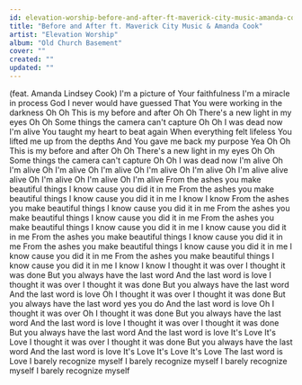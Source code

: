 ```yaml
---
id: elevation-worship-before-and-after-ft-maverick-city-music-amanda-cook
title: "Before and After ft. Maverick City Music & Amanda Cook"
artist: "Elevation Worship"
album: "Old Church Basement"
cover: ""
created: ""
updated: ""
---
```


(feat. Amanda Lindsey Cook)
I'm a picture of Your faithfulness
I'm a miracle in process
God I never would have guessed
That You were working in the darkness
Oh Oh
This is my before and after
Oh Oh
There's a new light in my eyes
Oh Oh
Some things the camera can't capture
Oh Oh
I was dead now I'm alive
You taught my heart to beat again
When everything felt lifeless
You lifted me up from the depths
And You gave me back my purpose
Yea
Oh Oh
This is my before and after
Oh Oh
There's a new light in my eyes
Oh Oh
Some things the camera can't capture
Oh Oh
I was dead now I'm alive
Oh I'm alive Oh I'm alive Oh I'm alive Oh I'm alive
Oh I'm alive Oh I'm alive alive alive
Oh I'm alive Oh I'm alive Oh I'm alive
From the ashes you make beautiful things
I know cause you did it in me
From the ashes you make beautiful things
I know cause you did it in me
I know I know
From the ashes you make beautiful things
I know cause you did it in me
From the ashes you make beautiful things
I know cause you did it in me
From the ashes you make beautiful things
I know cause you did it in me
I know cause you did it in me
From the ashes you make beautiful things
I know cause you did it in me
From the ashes you make beautiful things
I know cause you did it in me
I know cause you did it in me
From the ashes you make beautiful things
I know cause you did it in me
I know I know
I thought it was over
I thought it was done
But you always have the last word
And the last word is love
I thought it was over
I thought it was done
But you always have the last word
And the last word is love
Oh I thought it was over
I thought it was done
But you always have the last word yes you do
And the last word is love
Oh I thought it was over
Oh I thought it was done
But you always have the last word
And the last word is love
I thought it was over
I thought it was done
But you always have the last word
And the last word is love
It's Love It's Love
I thought it was over
I thought it was done
But you always have the last word
And the last word is love
It's Love It's Love It's Love
The last word is Love
I barely recognize myself
I barely recognize myself
I barely recognize myself
I barely recognize myself